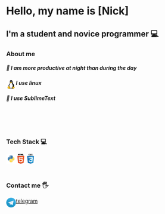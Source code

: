 # Hello, my name is [Nick] 

## I'm a student and novice programmer 💻

### About me
##### 🌚 *I am more productive at night than during the day*

#####  <img align="left" alt="LINUX" width="26px" src="https://raw.githubusercontent.com/github/explore/80688e429a7d4ef2fca1e82350fe8e3517d3494d/topics/linux/linux.png" /> *I use linux*
##### 📄  *I use SublimeText*

<br />
<br />
<br />

### Tech Stack 💻
 <img align="left" alt="PYTHON" width="26px" src="https://raw.githubusercontent.com/github/explore/80688e429a7d4ef2fca1e82350fe8e3517d3494d/topics/python/python.png" />
 <img align="left" alt="HTML5" width="26px" src="https://raw.githubusercontent.com/github/explore/80688e429a7d4ef2fca1e82350fe8e3517d3494d/topics/html/html.png" />
 <img align="left" alt="CSS" width="26px" src="https://raw.githubusercontent.com/github/explore/80688e429a7d4ef2fca1e82350fe8e3517d3494d/topics/css/css.png" />
 
<br />
<br />
<br />
 
 ### Contact me 🖐️
 <img align="left" alt="TELEGRAM" width="26px" src="https://raw.githubusercontent.com/github/explore/80688e429a7d4ef2fca1e82350fe8e3517d3494d/topics/telegram/telegram.png" />[telegram]
 
 
[telegram]: http://t.me/deplfin
 
 

